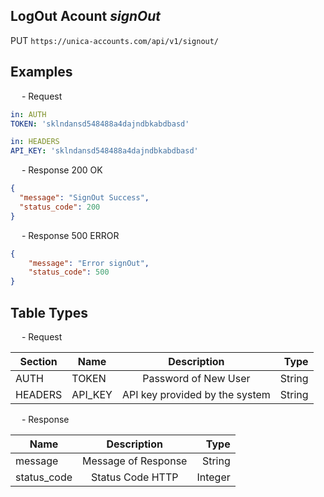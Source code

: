 ## LogOut Acount *signOut*

<p class="route_text">
    <span class="method-PUT">PUT</span> <code>https://unica-accounts.com/api/v1/signout/</code>
</p>

<h2>
    Examples
</h2>

<p class="text_endpoint">
    &emsp; - Request
</p>

```yaml
in: AUTH
TOKEN: 'sklndansd548488a4dajndbkabdbasd'
```

```yaml
in: HEADERS
API_KEY: 'sklndansd548488a4dajndbkabdbasd'
```


<p class="text_endpoint">
    &emsp; - Response 200 OK
</p>

```json
{
  "message": "SignOut Success",
  "status_code": 200
}

```

<p class="text_endpoint">
    &emsp; - Response 500 ERROR
</p>

```json
{
    "message": "Error signOut",
    "status_code": 500
}

```

<h2>
    Table Types
</h2>
<p class="text_endpoint">
    &emsp; - Request
</p>

| Section | Name    |           Description          |   Type |
| ------- | ------- |:------------------------------:| ------:|
| AUTH    | TOKEN   |      Password of New User      | String |
| HEADERS | API_KEY | API key provided by the system | String |

<p class="text_endpoint">
    &emsp; - Response
</p>

| Name        |     Description     |       Type |
| ----------- |:-------------------:| ----------:|
| message     | Message of Response |     String |
| status_code |   Status Code HTTP  |    Integer |

